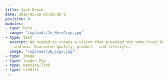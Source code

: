 ```yaml
---
title: Jack Erwin
date: 2016-05-28 05:00:00 Z
position: 0
modules:
- type: hero
  image: "/uploads/Je_HeroCrop.jpg"
- type: text
  excerpt: We needed to create a vision that provoked the same trust between cobbler
    and man. Guarantee quality, product - and lifestyle.
  image: "/uploads/JE_Logo.jpg"
- type: image
- type: images-2up
- type: website-link
- type: credits
---
```


